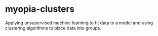 # myopia-clusters
Applying unsupervised machine learning to fit data to a model and using clustering algorithms to place data into groups.
